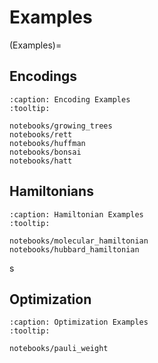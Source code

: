 # Examples
(Examples)=

## Encodings
```{base-gallery}
:caption: Encoding Examples
:tooltip:

notebooks/growing_trees
notebooks/rett
notebooks/huffman
notebooks/bonsai
notebooks/hatt
```

## Hamiltonians
```{base-gallery}
:caption: Hamiltonian Examples
:tooltip:

notebooks/molecular_hamiltonian
notebooks/hubbard_hamiltonian
```
s
## Optimization
```{base-gallery}
:caption: Optimization Examples
:tooltip:

notebooks/pauli_weight
```
